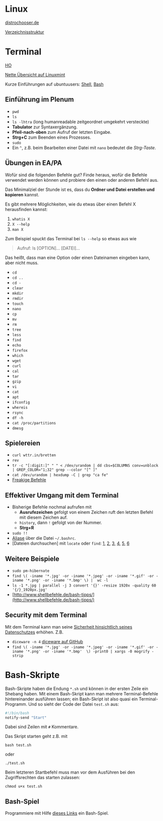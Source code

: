 # Linux
[distrochooser.de](https://distrochooser.de/?l=1)

[Verzeichnisstruktur](https://wiki.ubuntuusers.de/Verzeichnisstruktur/)

# Terminal
[HO](http://www.321tux.de/wp-content/uploads/2010/03/shell-uebersicht.pdf)

[Nette Übersicht auf Linuxmint](https://community.linuxmint.com/tutorial/view/244)

Kurze Einführungen auf ubuntuusers: [Shell](https://wiki.ubuntuusers.de/Shell/Einf%C3%BChrung/), [Bash](https://wiki.ubuntuusers.de/Bash/#source-2)


## Einführung im Plenum
* `pwd`
* `ls`
* `ls -lhtra` (long humanreadable zeitgeordnet umgekehrt versteckte)
* **Tabulator** zur Syntaxergänzung.
* **Pfeil-nach-oben** zum Aufruf der letzten Eingabe.
* **Strg+C** zum Beenden eines Prozesses.
* `sudo`
* Ein `^`, z.B. beim Bearbeiten einer Datei mit `nano` bedeutet die *Strg-Taste*.

## Übungen in EA/PA
Wofür sind die folgenden Befehle gut? Finde heraus, wofür die Befehle verwendet werden können und probiere den einen oder anderen Befehl aus.

Das Minimalziel der Stunde ist es, dass du **Ordner und Datei erstellen und kopieren** kannst.

Es gibt mehrere Möglichkeiten, wie du etwas über einen Befehl X herausfinden kannst:

1. `whatis X`
2. `X --help`
3. `man X`

Zum Beispiel spuckt das Terminal bei `ls --help` so etwas aus wie

> Aufruf: ls [OPTION]... [DATEI]...

Das heißt, dass man eine Option oder einen Dateinamen eingeben kann, aber nicht muss.

* `cd`
* `cd ..`
* `cd -`
* `clear`
* `mkdir`
* `rmdir`
* `touch`
* `nano`
* `cp`
* `mv`
* `rm`
* `tree`
* `less`
* `find`
* `echo`
* `firefox`
* `which`
* `wget`
* `curl`
* `cal`
* `tar`
* `gzip`
* `vi`
* `cat`
* `apt`
* `ifconfig`
* `whereis`
* `rsync`
* `df -h`
* `cat /proc/partitions`
* `dmesg`

## Spielereien
* `curl wttr.in/bretten`
* `rev`
* `tr -c "[:digit:]" " " < /dev/urandom | dd cbs=$COLUMNS conv=unblock | GREP_COLOR="1;32" grep --color "[^ ]"`
* `cat /dev/urandom | hexdump -C | grep "ca fe"`
* [Freakige Befehle](https://www.commandlinefu.com/commands/browse/sort-by-votes)

## Effektiver Umgang mit dem Terminal
* Bisherige Befehle nochmal aufrufen mit
    * **Ausrufezeichen** gefolgt von einem Zeichen ruft den letzten Befehl mit diesem Zeichen auf.
    * `history`, dann `!` gefolgt von der Nummer.
    * **Strg+R**
* `sudo !!`
* [Aliase](https://askubuntu.com/questions/17536/how-do-i-create-a-permanent-bash-alias) über die Datei `~/.bashrc`.
* [Dateien durchsuchen] mit `locate` oder `find`: [1](https://wiki.ubuntuusers.de/locate/), [2](https://wiki.ubuntuusers.de/find/), [3](https://www.digitalocean.com/community/tutorials/how-to-use-find-and-locate-to-search-for-files-on-a-linux-vps), [4](http://www.linfo.org/locate.html), [5](https://unix.stackexchange.com/questions/151700/how-to-add-specific-directories-to-updatedb-locate-search-path), [6](https://askubuntu.com/questions/160424/how-do-i-get-mlocate-to-only-index-certain-directories)

## Weitere Beispiele
* `sudo pm-hibernate`
* `find \( -iname '*.jpg' -or -iname '*.jpeg' -or -iname '*.gif' -or -iname '*.png' -or -iname '*.bmp' \) |  wc -l`
* `ls -1 *.jpg | parallel -j 3 convert '{}' -resize 1920x -quality 60 '{/}_1920px.jpg'`
* [http://www.shellbefehle.de/bash-tipps/](http://www.shellbefehle.de/bash-tipps/)

## Security mit dem Terminal

Mit dem Terminal kann man seine [Sicherheit hinsichtlich seines Datenschutzes](https://secitem.at/blog/terminal-tipps) erhöhen. Z.B.

* `diceware -n 4` [diceware auf GitHub](https://github.com/ulif/diceware)
* `find \( -iname '*.jpg' -or -iname '*.jpeg' -or -iname '*.gif' -or -iname '*.png' -or -iname '*.bmp'  \) -print0 | xargs -0 mogrify -strip`

# Bash-Skripte

Bash-Skripte haben die Endung `*.sh` und können in der ersten Zeile ein Shebang haben. Mit einem Bash-Skript kann man mehrere Terminal-Befehle hintereinander ausführen lassen; ein Bash-Skript ist also quasi ein Terminal-Programm. Und so sieht der Code der Datei `test.sh` aus:

```Bash
#!/bin/bash
notify-send "Start"

```
Dabei sind Zeilen mit `#` Kommentare.

Das Skript starten geht z.B. mit

`bash test.sh`

oder

`./test.sh`

Beim letzteren Startbefehl muss man vor dem Ausführen bei den Zugriffsrechten das starten zulassen:

`chmod u+x test.sh`


## Bash-Spiel

Programmiere mit Hilfe [dieses Links](https://github.com/mydzor/bash2048) ein Bash-Spiel.
